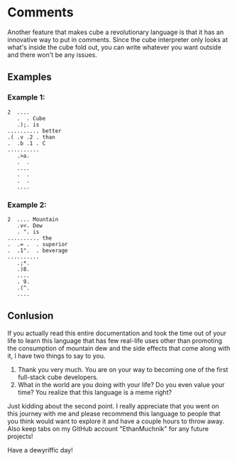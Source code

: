 # Comments

Another feature that makes cube a revolutionary language is that it has an innovative way to put in comments. Since the cube interpreter only looks at what's inside the cube fold out, you can write whatever you want outside and there won't be any issues. 

## Examples

### Example 1:

```
2  ....
   .  . Cube 
   .);. is 
.......... better 
.( .v .2 . than 
.  .b .1 . C
..........
   .>a.
   .  .
   ....
   .  .
   .  .
   ....
```

### Example 2:

```
2  .... Mountain
   .v<. Dew
   . ". is
.......... the 
.  .= .  . superior
.  .1".  . beverage
..........
   .;*.
   .)8.
   ....
   . 9.
   .(^.
   ....
```

## Conlusion

If you actually read this entire documentation and took the time out of your life to learn this language that has few real-life uses other than promoting the consumption of mountain dew and the side effects that come along with it, I have two things to say to you.

1. Thank you very much. You are on your way to becoming one of the first full-stack cube developers.
2. What in the world are you doing with your life? Do you even value your time? You realize that this language is a meme right?

Just kidding about the second point. I really appreciate that you went on this journey with me and please recommend this language to people that you think would want to explore it and have a couple hours to throw away. Also keep tabs on my GitHub account "EthanMuchnik" for any future projects!

Have a dewyriffic day!
